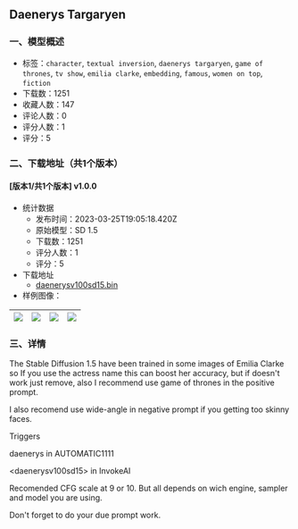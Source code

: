 ## Daenerys Targaryen
### 一、模型概述

- 标签：`character`, `textual inversion`, `daenerys targaryen`, `game of thrones`, `tv show`, `emilia clarke`, `embedding`, `famous`, `women on top`, `fiction`
- 下载数：1251
- 收藏人数：147
- 评论人数：0
- 评分人数：1
- 评分：5

### 二、下载地址（共1个版本）

#### [版本1/共1个版本] v1.0.0

- 统计数据
  - 发布时间：2023-03-25T19:05:18.420Z
  - 原始模型：SD 1.5
  - 下载数：1251
  - 评分人数：1
  - 评分：5
- 下载地址
  - [daenerysv100sd15.bin](https://civitai.com/api/download/models/28675)
- 样例图像：

| <img src="https://image.civitai.com/xG1nkqKTMzGDvpLrqFT7WA/04a50ac4-dc03-47f4-87a0-8efdb2ada900/width=450/323364.jpeg" /> | <img src="https://image.civitai.com/xG1nkqKTMzGDvpLrqFT7WA/ee1806ae-8c03-45a5-4e53-9d57982b5c00/width=450/323377.jpeg" /> | <img src="https://image.civitai.com/xG1nkqKTMzGDvpLrqFT7WA/85ce13d3-bd29-4b50-1dc8-eb7fe7d7d800/width=450/323376.jpeg" /> | <img src="https://image.civitai.com/xG1nkqKTMzGDvpLrqFT7WA/e00cb648-f90e-414f-082f-b8e0d3030b00/width=450/323375.jpeg" /> |
| ---- | ---- | ---- | ---- |


### 三、详情
<p>The Stable Diffusion 1.5 have been trained in some images of Emilia Clarke so If you use the actress name this can boost her accuracy, but if doesn't work just remove, also I recommend use game of thrones in the positive prompt.</p><p></p><p>I also recomend use wide-angle in negative prompt if you getting too skinny faces.</p><p></p><p>Triggers</p><p>daenerys in AUTOMATIC1111</p><p>&lt;daenerysv100sd15&gt; in InvokeAI</p><p></p><p>Recomended CFG scale at 9 or 10. But all depends on wich engine, sampler and model you are using.</p><p></p><p>Don't forget to do your due prompt work.</p>
